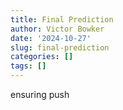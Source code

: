 ```yaml
---
title: Final Prediction
author: Victor Bowker
date: '2024-10-27'
slug: final-prediction
categories: []
tags: []
---
```

ensuring push 
